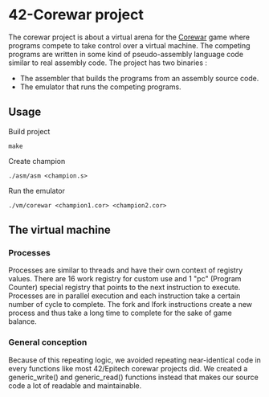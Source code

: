 # 42-Corewar project
The corewar project is about a virtual arena for the [Corewar](https://en.wikipedia.org/wiki/Core_War) game where programs compete to take control over a virtual machine.
The competing programs are written in some kind of pseudo-assembly language code similar to real assembly code.
The project has two binaries :
* The assembler that builds the programs from an assembly source code.
* The emulator that runs the competing programs.
## Usage
Build project
```console
make
```
Create champion
```console
./asm/asm <champion.s>
```
Run the emulator
```console
./vm/corewar <champion1.cor> <champion2.cor>
```
## The virtual machine
### Processes
Processes are similar to threads and have their own context of registry values. There are 16 work registry for custom use and 1 "pc" (Program Counter) special registry that points to the next instruction to execute.
Processes are in parallel execution and each instruction take a certain number of cycle to complete. The fork and lfork instructions create a new process and thus take a long time to complete for the sake of game balance.
### General conception
Because of this repeating logic, we avoided repeating near-identical code in every functions like most 42/Epitech corewar projects did.
We created a generic_write() and generic_read() functions instead that makes our source code a lot of readable and maintainable.
